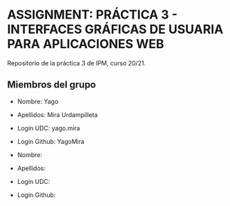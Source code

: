 # ASSIGNMENT: PRÁCTICA 3 - INTERFACES GRÁFICAS DE USUARIA PARA APLICACIONES WEB

Repositorio de la práctica 3 de IPM, curso 20/21.

## Miembros del grupo

  * Nombre: Yago
  * Apellidos: Mira Urdampilleta
  * Login UDC: yago.mira
  * Login Github: YagoMira
  
  * Nombre:
  * Apellidos:
  * Login UDC:
  * Login Github:

